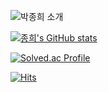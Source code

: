 ![박종희 소개](https://capsule-render.vercel.app/api?type=rounded&height=300&color=gradient&text=박종희입니다&desc=음악을%20좋아합니다&descAlign=50&descAlignY=71)


[![종희's GitHub stats](https://github-readme-stats.vercel.app/api?username=JongheeGit)](https://github.com/JongheeGit/github-readme-stats)

[![Solved.ac Profile](http://mazassumnida.wtf/api/v2/generate_badge?boj=jonghee9)](https://solved.ac/jonghee9/)

[![Hits](https://hits.seeyoufarm.com/api/count/incr/badge.svg?url=https%3A%2F%2Fgithub.com%2FJongheeGit%2FJongheeTest&count_bg=%2379C83D&title_bg=%230F65D9&icon=roundcube.svg&icon_color=%23E7E7E7&title=hits&edge_flat=false)](https://hits.seeyoufarm.com)


